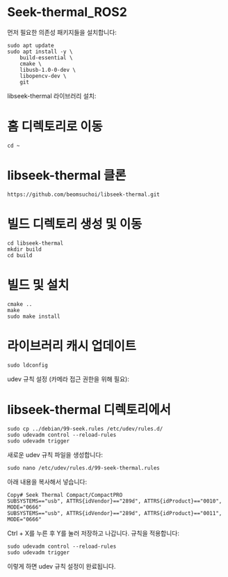 # Seek-thermal_ROS2


먼저 필요한 의존성 패키지들을 설치합니다:
```
sudo apt update
sudo apt install -y \
    build-essential \
    cmake \
    libusb-1.0-0-dev \
    libopencv-dev \
    git
```
libseek-thermal 라이브러리 설치:

# 홈 디렉토리로 이동
```
cd ~
```
# libseek-thermal 클론
```
https://github.com/beomsuchoi/libseek-thermal.git
```

# 빌드 디렉토리 생성 및 이동
```
cd libseek-thermal
mkdir build
cd build
```
# 빌드 및 설치
```
cmake ..
make
sudo make install
```
# 라이브러리 캐시 업데이트
```
sudo ldconfig
```
udev 규칙 설정 (카메라 접근 권한을 위해 필요):

# libseek-thermal 디렉토리에서
```
sudo cp ../debian/99-seek.rules /etc/udev/rules.d/
sudo udevadm control --reload-rules
sudo udevadm trigger
```
새로운 udev 규칙 파일을 생성합니다:
```
sudo nano /etc/udev/rules.d/99-seek-thermal.rules
```
아래 내용을 복사해서 넣습니다:
```
Copy# Seek Thermal Compact/CompactPRO
SUBSYSTEMS=="usb", ATTRS{idVendor}=="289d", ATTRS{idProduct}=="0010", MODE="0666"
SUBSYSTEMS=="usb", ATTRS{idVendor}=="289d", ATTRS{idProduct}=="0011", MODE="0666"
```
Ctrl + X를 누른 후 Y를 눌러 저장하고 나갑니다.
규칙을 적용합니다:
```
sudo udevadm control --reload-rules
sudo udevadm trigger
```
이렇게 하면 udev 규칙 설정이 완료됩니다.

